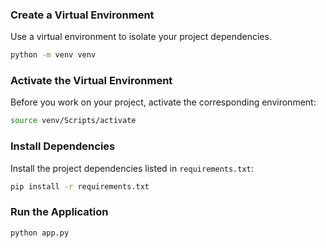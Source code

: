 ### Create a Virtual Environment
Use a virtual environment to isolate your project dependencies.
```bash
python -m venv venv
```

### Activate the Virtual Environment
Before you work on your project, activate the corresponding environment:
```bash
source venv/Scripts/activate
```

### Install Dependencies
Install the project dependencies listed in `requirements.txt`:
```bash
pip install -r requirements.txt
```

### Run the Application
```bash
python app.py
```
